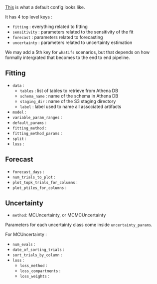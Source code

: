 [This](../configs/seir/default.yaml) is what a default config looks like. 

It has 4 top level keys :

- `fitting` : everything related to fitting
- `sensitivity` : parameters related to the sensitivity of the fit
- `forecast` : parameters related to forecasting
- `uncertainty` : parameters related to uncertainty estimation

We may add a 5th key for `whatifs` scenarios, but that depends on how formally intergrated that becomes to the end to end pipeline.

## Fitting

- `data` :
    - `tables` : list of tables to retrieve from Athena DB
    - `schema_name` : name of the schema in Athena DB
    - `staging_dir` : name of the S3 staging directory
    - `label` : label used to name all associated artifacts 
- `model` : 
- `variable_param_ranges` :
- `default_params` :
- `fitting_method` :
- `fitting_method_params` :
- `split` :
- `loss` :

## Forecast

- `forecast_days` :
- `num_trials_to_plot` :
- `plot_topk_trials_for_columns` :
- `plot_ptiles_for_columns` :

## Uncertainty

- `method`: MCUncertainty, or MCMCUncertainty

Parameters for each uncertainty class come inside `uncertainty_params`. 

For MCUncertainty : 
- `num_evals` : 
- `date_of_sorting_trials` : 
- `sort_trials_by_column` : 
- `loss` :
    - `loss_method` : 
    - `loss_compartments` : 
    - `loss_weights` : 